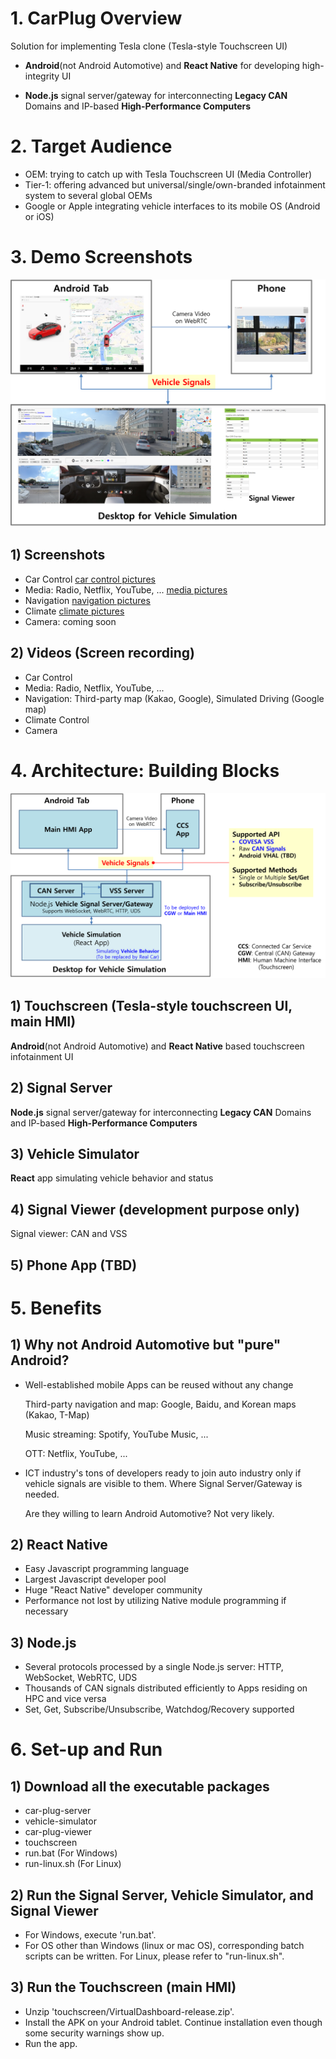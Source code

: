 # 1. CarPlug Overview
Solution for implementing Tesla clone (Tesla-style Touchscreen UI)
- **Android**(not Android Automotive) and **React Native** for developing high-integrity UI

- **Node.js** signal server/gateway for interconnecting **Legacy CAN** Domains and IP-based **High-Performance Computers**


# 2. Target Audience
- OEM: trying to catch up with Tesla Touchscreen UI (Media Controller)
- Tier-1: offering advanced but universal/single/own-branded infotainment system to several global OEMs
- Google or Apple integrating vehicle interfaces to its mobile OS (Android or iOS)


# 3. Demo Screenshots
![the demo picture](carplug_prototyping.png)

## 1) Screenshots
- Car Control [car control pictures](demo/screenshots/01_Dashboard_CarControl/car_control.md)
- Media: Radio, Netflix, YouTube, ... [media pictures](demo/screenshots/02_Dashboard_Media/media.md)
- Navigation [navigation pictures](demo/screenshots/03_Dashboard_Navigation/navigation.md)
- Climate [climate pictures](demo/screenshots/04_Dashboard_Climate/climate.md)
- Camera: coming soon
## 2) Videos (Screen recording)
- Car Control
- Media: Radio, Netflix, YouTube, ...
- Navigation: Third-party map (Kakao, Google), Simulated Driving (Google map)
- Climate Control
- Camera

# 4. Architecture: Building Blocks
![Overall Architecture](carplug_architecture.png)

## 1) Touchscreen (Tesla-style touchscreen UI, main HMI)
**Android**(not Android Automotive) and **React Native** based touchscreen infotainment UI

## 2) Signal Server
**Node.js** signal server/gateway for interconnecting **Legacy CAN** Domains and IP-based **High-Performance Computers**

## 3) Vehicle Simulator
**React** app simulating vehicle behavior and status

## 4) Signal Viewer (development purpose only)
Signal viewer: CAN and VSS

## 5) Phone App (TBD)

# 5. Benefits
## 1) Why not Android Automotive but "pure" Android?
- Well-established mobile Apps can be reused without any change

  Third-party navigation and map: Google, Baidu, and Korean maps (Kakao, T-Map)

  Music streaming: Spotify, YouTube Music, ...

  OTT: Netflix, YouTube, ...
- ICT industry's tons of developers ready to join auto industry only if vehicle signals are visible to them. Where Signal Server/Gateway is needed.

  Are they willing to learn Android Automotive? Not very likely.
## 2) React Native
- Easy Javascript programming language
- Largest Javascript developer pool
- Huge "React Native" developer community
- Performance not lost by utilizing Native module programming if necessary
## 3) Node.js
- Several protocols processed by a single Node.js server: HTTP, WebSocket, WebRTC, UDS
- Thousands of CAN signals distributed efficiently to Apps residing on HPC and vice versa
- Set, Get, Subscribe/Unsubscribe, Watchdog/Recovery supported


# 6. Set-up and Run
## 1) Download all the executable packages
- car-plug-server
- vehicle-simulator
- car-plug-viewer
- touchscreen
- run.bat (For Windows)
- run-linux.sh (For Linux)
## 2) Run the Signal Server, Vehicle Simulator, and Signal Viewer
- For Windows, execute 'run.bat'.
- For OS other than Windows (linux or mac OS), corresponding batch scripts can be written.
  For Linux, please refer to "run-linux.sh".
## 3) Run the Touchscreen (main HMI)
- Unzip 'touchscreen/VirtualDashboard-release.zip'.
- Install the APK on your Android tablet. Continue installation even though some security warnings show up.
- Run the app.

